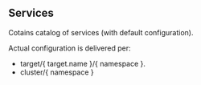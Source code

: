 
## Services

Cotains catalog of services (with default configuration).

Actual configuration is delivered per:
- target/{ target.name }/{ namespace }.
- cluster/{ namespace }
